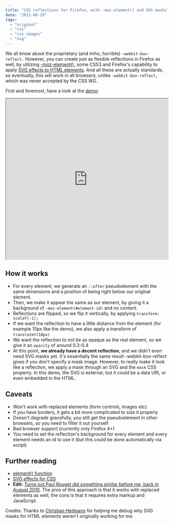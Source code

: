 ```yaml
---
title: "CSS reflections for Firefox, with -moz-element() and SVG masks"
date: "2011-06-29"
tags:
  - "original"
  - "css"
  - "css-images"
  - "svg"
---
```


We all know about the proprietary (and imho, horrible) `-webkit-box-reflect.` However, you can create just as flexible reflections in Firefox as well, by utilizing [\-moz-element()](https://developer.mozilla.org/en/CSS/-moz-element), some CSS3 and Firefox's capability to apply [SVG effects to HTML elements](https://developer.mozilla.org/En/Applying_SVG_effects_to_HTML_content). And all these are actually standards, so eventually, this will work in all browsers, unlike `-webkit-box-reflect`, which was never accepted by the CSS WG.

First and foremost, have a look at the [demo](http://lea.verou.me/demos/reflection/):

<iframe src="http://lea.verou.me/demos/reflection/" width="100%" height="500px"></iframe>

## How it works

- For every element, we generate an `::after` pseudoelement with the same dimensions and a position of being right below our original element.
- Then, we make it appear the same as our element, by giving it a background of `‑moz-element(#element-id)` and no content.
- Reflections are flipped, so we flip it vertically, by applying `transform: scaleY(‑1);`
- If we want the reflection to have a little distance from the element (for example 10px like the demo), we also apply a transform of `translateY(10px)`
- We want the reflection to not be as opaque as the real element, so we give it an `opacity` of around 0.3-0.4
- At this point, **we already have a decent reflection**, and we didn't even need SVG masks yet. It's essentially the same result -webkit-box-reflect gives if you don't specify a mask image. However, to really make it look like a reflection, we apply a mask through an SVG and the `mask` CSS property. In this demo, the SVG is external, but it could be a data URI, or even embedded in the HTML.

## Caveats

- Won't work with replaced elements (form controls, images etc).
- If you have borders, it gets a bit more complicated to size it properly
- Doesn't degrade gracefully, you still get the pseudoelement in other browsers, so you need to filter it out yourself
- Bad browser support (currently only Firefox 4+)
- You need to set the reflection's background for every element and every element needs an id to use it (but this could be done automatically via script)

## Further reading

- [element() function](http://www.w3.org/TR/css3-images/#element-reference)
- [SVG effects for CSS](http://people.mozilla.com/~roc/SVG-CSS-Effects-Draft.html)
- **Edit:** [Turns out Paul Rouget did something similar before me, back in August 2010](https://hacks.mozilla.org/2010/08/mozelement/). The pros of this approach is that it works with replaced elements as well, the cons is that it requires extra markup and JavaScript.

Credits: Thanks to [Christian Heilmann](http://wait-till-i.com/) for helping me debug why SVG masks for HTML elements weren't originally working for me.
